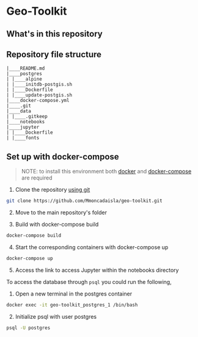 # Geo-Toolkit 

## What's in this repository


## Repository file structure

```
|____README.md
|____postgres
| |____alpine
| |____initdb-postgis.sh
| |____Dockerfile
| |____update-postgis.sh
|____docker-compose.yml
|____.git
|____data
| |____.gitkeep
|____notebooks
|____jupyter
| |____Dockerfile
| |____fonts
```

## Set up with docker-compose

>NOTE: to install this environment both [docker](https://docs.docker.com/get-docker/) and [docker-compose](https://docs.docker.com/compose/) are required

1. Clone the repository [using git](https://git-scm.com/docs/git-clone)

```bash
git clone https://github.com/Mmoncadaisla/geo-toolkit.git
```

2. Move to the main repository's folder 

3. Build with docker-compose build

```bash
docker-compose build
```

4. Start the corresponding containers with docker-compose up

```bash
docker-compose up
```

5. Access the link to access Jupyter within the notebooks directory 

To access the database through `psql` you could run the following,

1. Open a new terminal in the postgres container

```bash
docker exec -it geo-toolkit_postgres_1 /bin/bash
```

2. Initialize psql with user postgres

```bash
psql -U postgres
```
